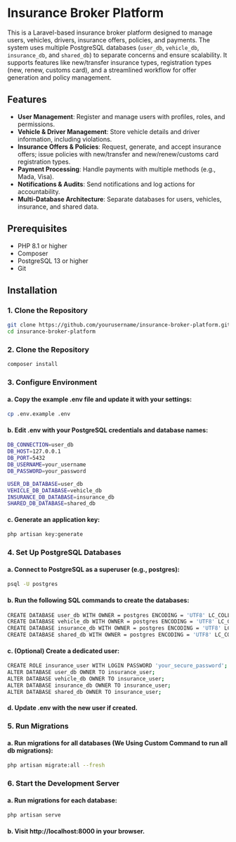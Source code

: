 # Insurance Broker Platform

This is a Laravel-based insurance broker platform designed to manage users, vehicles, drivers, insurance offers, policies, and payments. The system uses multiple PostgreSQL databases (`user_db`, `vehicle_db`, `insurance_db`, and `shared_db`) to separate concerns and ensure scalability. It supports features like new/transfer insurance types, registration types (new, renew, customs card), and a streamlined workflow for offer generation and policy management.

## Features
- **User Management**: Register and manage users with profiles, roles, and permissions.
- **Vehicle & Driver Management**: Store vehicle details and driver information, including violations.
- **Insurance Offers & Policies**: Request, generate, and accept insurance offers; issue policies with new/transfer and new/renew/customs card registration types.
- **Payment Processing**: Handle payments with multiple methods (e.g., Mada, Visa).
- **Notifications & Audits**: Send notifications and log actions for accountability.
- **Multi-Database Architecture**: Separate databases for users, vehicles, insurance, and shared data.

## Prerequisites
- PHP 8.1 or higher
- Composer
- PostgreSQL 13 or higher
- Git

## Installation

### 1. Clone the Repository
```bash
git clone https://github.com/yourusername/insurance-broker-platform.git
cd insurance-broker-platform
```

### 2. Clone the Repository
```bash
composer install
```

### 3. Configure Environment
#### a. Copy the example .env file and update it with your settings:
```bash
cp .env.example .env
```
#### b. Edit .env with your PostgreSQL credentials and database names:
```bash
DB_CONNECTION=user_db
DB_HOST=127.0.0.1
DB_PORT=5432
DB_USERNAME=your_username
DB_PASSWORD=your_password

USER_DB_DATABASE=user_db
VEHICLE_DB_DATABASE=vehicle_db
INSURANCE_DB_DATABASE=insurance_db
SHARED_DB_DATABASE=shared_db
```
#### c. Generate an application key:
```bash
php artisan key:generate
```


### 4. Set Up PostgreSQL Databases
#### a. Connect to PostgreSQL as a superuser (e.g., postgres):
```bash
psql -U postgres
```
#### b. Run the following SQL commands to create the databases:
```bash
CREATE DATABASE user_db WITH OWNER = postgres ENCODING = 'UTF8' LC_COLLATE = 'en_US.UTF-8' LC_CTYPE = 'en_US.UTF-8' TABLESPACE = pg_default CONNECTION LIMIT = -1;
CREATE DATABASE vehicle_db WITH OWNER = postgres ENCODING = 'UTF8' LC_COLLATE = 'en_US.UTF-8' LC_CTYPE = 'en_US.UTF-8' TABLESPACE = pg_default CONNECTION LIMIT = -1;
CREATE DATABASE insurance_db WITH OWNER = postgres ENCODING = 'UTF8' LC_COLLATE = 'en_US.UTF-8' LC_CTYPE = 'en_US.UTF-8' TABLESPACE = pg_default CONNECTION LIMIT = -1;
CREATE DATABASE shared_db WITH OWNER = postgres ENCODING = 'UTF8' LC_COLLATE = 'en_US.UTF-8' LC_CTYPE = 'en_US.UTF-8' TABLESPACE = pg_default CONNECTION LIMIT = -1;
```
#### c. (Optional) Create a dedicated user:
```bash
CREATE ROLE insurance_user WITH LOGIN PASSWORD 'your_secure_password';
ALTER DATABASE user_db OWNER TO insurance_user;
ALTER DATABASE vehicle_db OWNER TO insurance_user;
ALTER DATABASE insurance_db OWNER TO insurance_user;
ALTER DATABASE shared_db OWNER TO insurance_user;
```
#### d. Update .env with the new user if created.

### 5. Run Migrations
#### a. Run migrations for all databases (We Using Custom Command to run all db migrations):
```bash
php artisan migrate:all --fresh
```


### 6. Start the Development Server
#### a. Run migrations for each database:
```bash
php artisan serve
```
#### b. Visit http://localhost:8000 in your browser.


